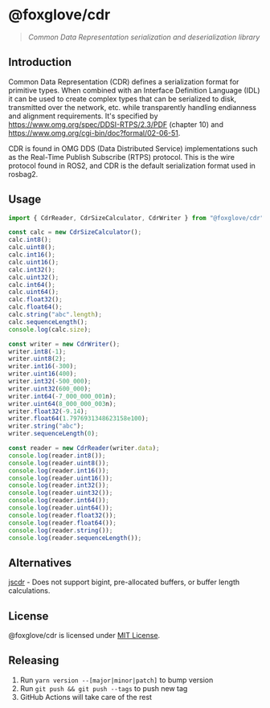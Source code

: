# @foxglove/cdr

> _Common Data Representation serialization and deserialization library_

## Introduction

Common Data Representation (CDR) defines a serialization format for primitive types. When combined with an Interface Definition Language (IDL) it can be used to create complex types that can be serialized to disk, transmitted over the network, etc. while transparently handling endianness and alignment requirements. It's specified by https://www.omg.org/spec/DDSI-RTPS/2.3/PDF (chapter 10) and https://www.omg.org/cgi-bin/doc?formal/02-06-51.

CDR is found in OMG DDS (Data Distributed Service) implementations such as the Real-Time Publish Subscribe (RTPS) protocol. This is the wire protocol found in ROS2, and CDR is the default serialization format used in rosbag2.

## Usage

```Typescript
import { CdrReader, CdrSizeCalculator, CdrWriter } from "@foxglove/cdr";

const calc = new CdrSizeCalculator();
calc.int8();
calc.uint8();
calc.int16();
calc.uint16();
calc.int32();
calc.uint32();
calc.int64();
calc.uint64();
calc.float32();
calc.float64();
calc.string("abc".length);
calc.sequenceLength();
console.log(calc.size);

const writer = new CdrWriter();
writer.int8(-1);
writer.uint8(2);
writer.int16(-300);
writer.uint16(400);
writer.int32(-500_000);
writer.uint32(600_000);
writer.int64(-7_000_000_001n);
writer.uint64(8_000_000_003n);
writer.float32(-9.14);
writer.float64(1.7976931348623158e100);
writer.string("abc");
writer.sequenceLength(0);

const reader = new CdrReader(writer.data);
console.log(reader.int8());
console.log(reader.uint8());
console.log(reader.int16());
console.log(reader.uint16());
console.log(reader.int32());
console.log(reader.uint32());
console.log(reader.int64());
console.log(reader.uint64());
console.log(reader.float32());
console.log(reader.float64());
console.log(reader.string());
console.log(reader.sequenceLength());
```

## Alternatives

[jscdr](https://github.com/atolab/jscdr) - Does not support bigint, pre-allocated buffers, or buffer length calculations.

## License

@foxglove/cdr is licensed under [MIT License](https://opensource.org/licenses/MIT).

## Releasing

1. Run `yarn version --[major|minor|patch]` to bump version
2. Run `git push && git push --tags` to push new tag
3. GitHub Actions will take care of the rest
